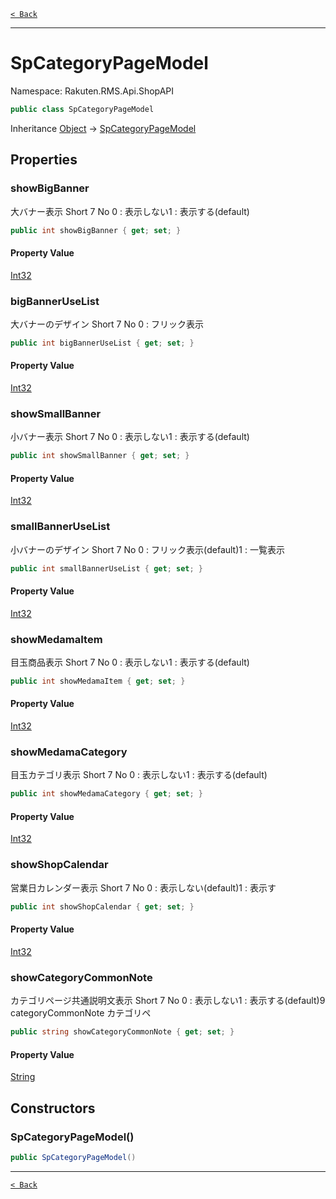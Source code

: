 [`< Back`](./)

---

# SpCategoryPageModel

Namespace: Rakuten.RMS.Api.ShopAPI

```csharp
public class SpCategoryPageModel
```

Inheritance [Object](https://docs.microsoft.com/en-us/dotnet/api/system.object) → [SpCategoryPageModel](./rakuten.rms.api.shopapi.spcategorypagemodel)

## Properties

### **showBigBanner**

大バナー表示 Short	7	No	0 : 表示しない1 : 表示する(default)

```csharp
public int showBigBanner { get; set; }
```

#### Property Value

[Int32](https://docs.microsoft.com/en-us/dotnet/api/system.int32)<br>

### **bigBannerUseList**

大バナーのデザイン Short	7	No	0 : フリック表示

```csharp
public int bigBannerUseList { get; set; }
```

#### Property Value

[Int32](https://docs.microsoft.com/en-us/dotnet/api/system.int32)<br>

### **showSmallBanner**

小バナー表示 Short	7	No	0 : 表示しない1 : 表示する(default)

```csharp
public int showSmallBanner { get; set; }
```

#### Property Value

[Int32](https://docs.microsoft.com/en-us/dotnet/api/system.int32)<br>

### **smallBannerUseList**

小バナーのデザイン Short	7	No	0 : フリック表示(default)1 : 一覧表示

```csharp
public int smallBannerUseList { get; set; }
```

#### Property Value

[Int32](https://docs.microsoft.com/en-us/dotnet/api/system.int32)<br>

### **showMedamaItem**

目玉商品表示 Short	7	No	0 : 表示しない1 : 表示する(default)

```csharp
public int showMedamaItem { get; set; }
```

#### Property Value

[Int32](https://docs.microsoft.com/en-us/dotnet/api/system.int32)<br>

### **showMedamaCategory**

目玉カテゴリ表示 Short	7	No	0 : 表示しない1 : 表示する(default)

```csharp
public int showMedamaCategory { get; set; }
```

#### Property Value

[Int32](https://docs.microsoft.com/en-us/dotnet/api/system.int32)<br>

### **showShopCalendar**

営業日カレンダー表示 Short	7	No	0 : 表示しない(default)1 : 表示す

```csharp
public int showShopCalendar { get; set; }
```

#### Property Value

[Int32](https://docs.microsoft.com/en-us/dotnet/api/system.int32)<br>

### **showCategoryCommonNote**

カテゴリページ共通説明文表示 Short	7	No	0 : 表示しない1 : 表示する(default)9	categoryCommonNote カテゴリペ

```csharp
public string showCategoryCommonNote { get; set; }
```

#### Property Value

[String](https://docs.microsoft.com/en-us/dotnet/api/system.string)<br>

## Constructors

### **SpCategoryPageModel()**

```csharp
public SpCategoryPageModel()
```

---

[`< Back`](./)
